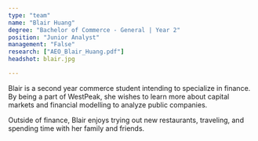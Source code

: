 ```yaml
---
type: "team"
name: "Blair Huang"
degree: "Bachelor of Commerce - General | Year 2"
position: "Junior Analyst"
management: "False"
research: ["AEO_Blair_Huang.pdf"]
headshot: blair.jpg

---
```


Blair is a second year commerce student intending to specialize in finance. By being a part of WestPeak, she wishes to learn more about capital markets and financial modelling to analyze public companies. 

Outside of finance, Blair enjoys trying out new restaurants, traveling, and spending time with her family and friends.   